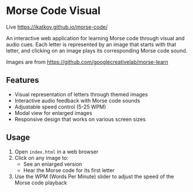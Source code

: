 # Morse Code Visual


Live https://ikatkov.github.io/morse-code/



An interactive web application for learning Morse code through visual and audio cues. Each letter is represented by an image that starts with that letter, and clicking on an image plays its corresponding Morse code sound.

Images are from https://github.com/googlecreativelab/morse-learn

## Features

- Visual representation of letters through themed images
- Interactive audio feedback with Morse code sounds
- Adjustable speed control (5-25 WPM)
- Modal view for enlarged images
- Responsive design that works on various screen sizes

## Usage

1. Open `index.html` in a web browser
2. Click on any image to:
   - See an enlarged version
   - Hear the Morse code for its first letter
3. Use the WPM (Words Per Minute) slider to adjust the speed of the Morse code playback
